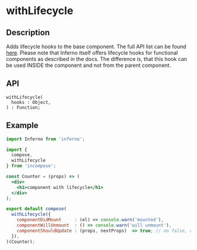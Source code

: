 # withLifecycle
## Description
Adds lifecycle hooks to the base component. The full API list can be found [here](https://infernojs.org/docs/guides/components).
Please note that Inferno itself offers lifecycle hooks for functional components as described in the docs.
The difference is, that this hook can be used INSIDE the component and not from the parent component.

## API
```
withLifecycle(
  hooks : Object,
) : Function;
```

## Example
```jsx
import Inferno from 'inferno';

import {
  compose,
  withLifecycle
} from 'incompose';

const Counter = (props) => (
  <div>
    <h1>component with lifecycle</h1>
  </div>
);

export default compose(
  withLifecycle({
    componentDidMount     : (el) => console.warn('mounted'),
    componentWillUnmount  : () => console.warn('will unmount'),
    componentShouldUpdate : (props, nextProps)  => true; // on false, component won't update
  }),
)(Counter);
```
